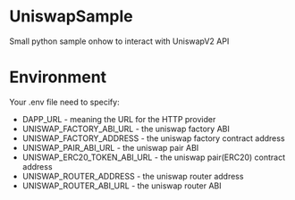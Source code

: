 # UniswapSample
Small python sample onhow to interact with UniswapV2 API


# Environment

Your .env file need to specify:

- DAPP_URL - meaning the URL for the HTTP provider 
- UNISWAP_FACTORY_ABI_URL - the uniswap factory ABI
- UNISWAP_FACTORY_ADDRESS - the uniswap factory contract address
- UNISWAP_PAIR_ABI_URL - the uniswap pair ABI
- UNISWAP_ERC20_TOKEN_ABI_URL - the uniswap pair(ERC20) contract address
- UNISWAP_ROUTER_ADDRESS - the uniswap router address
- UNISWAP_ROUTER_ABI_URL - the uniswap router ABI